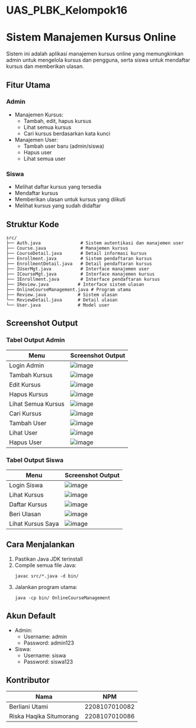 ﻿# UAS_PLBK_Kelompok16

 # Sistem Manajemen Kursus Online

Sistem ini adalah aplikasi manajemen kursus online yang memungkinkan admin untuk mengelola kursus dan pengguna, serta siswa untuk mendaftar kursus dan memberikan ulasan.

## Fitur Utama

### Admin
- Manajemen Kursus:
  - Tambah, edit, hapus kursus
  - Lihat semua kursus
  - Cari kursus berdasarkan kata kunci
- Manajemen User:
  - Tambah user baru (admin/siswa)
  - Hapus user
  - Lihat semua user

### Siswa
- Melihat daftar kursus yang tersedia
- Mendaftar kursus
- Memberikan ulasan untuk kursus yang diikuti
- Melihat kursus yang sudah didaftar

## Struktur Kode

```
src/
├── Auth.java               # Sistem autentikasi dan manajemen user
├── Course.java             # Manajemen kursus
├── CourseDetail.java       # Detail informasi kursus
├── Enrollment.java         # Sistem pendaftaran kursus
├── EnrollmentDetail.java   # Detail pendaftaran kursus
├── IUserMgt.java           # Interface manajemen user
├── ICourseMgt.java         # Interface manajemen kursus
├── IEnrollment.java        # Interface pendaftaran kursus
├── IReview.java           # Interface sistem ulasan
├── OnlineCourseManagement.java # Program utama
├── Review.java            # Sistem ulasan
└── ReviewDetail.java      # Detail ulasan
└── User.java              # Model user
```

## Screenshot Output

### Tabel Output Admin

| Menu | Screenshot Output |
|------|-------------------|
| Login Admin | ![image](https://github.com/user-attachments/assets/75dd00a6-7be0-423b-bdfa-e6ccd567f33b) |
| Tambah Kursus | ![image](https://github.com/user-attachments/assets/35e6e9b3-1a01-4322-bfad-e99fb2b06efe) |
| Edit Kursus |  ![image](https://github.com/user-attachments/assets/16ac10bf-13a8-4468-bb1a-5c9d1fea3fee) |
| Hapus Kursus | ![image](https://github.com/user-attachments/assets/233c1528-9000-48ca-a736-58a6216c0e87) |
| Lihat Semua Kursus | ![image](https://github.com/user-attachments/assets/c67cd740-d53c-4b9b-a4ac-13abf4987384) |
| Cari Kursus | ![image](https://github.com/user-attachments/assets/caad9203-1cb8-4bf5-9eb3-7e2138f65f0a) |
| Tambah User | ![image](https://github.com/user-attachments/assets/0ff75d85-ecba-40c9-8a7a-085c522def46) |
| Lihat User | ![image](https://github.com/user-attachments/assets/742d14e7-382d-4ed7-805e-740d24a8af94) |
| Hapus User | ![image](https://github.com/user-attachments/assets/02899fb3-0557-44ae-88b0-71ef66a72d1c) |

### Tabel Output Siswa

| Menu | Screenshot Output |
|------|-------------------|
| Login Siswa | ![image](https://github.com/user-attachments/assets/df8efcd4-625f-4e11-82c1-6188e8530117) |
| Lihat Kursus | ![image](https://github.com/user-attachments/assets/e69221bc-7ae7-43e3-995d-e66383096fe1) |
| Daftar Kursus | ![image](https://github.com/user-attachments/assets/572e5e96-3496-487d-84d5-ee1753d18067) |
| Beri Ulasan | ![image](https://github.com/user-attachments/assets/d9023c1b-5c0f-4c2b-b928-0fd4833879f2) |
| Lihat Kursus Saya | ![image](https://github.com/user-attachments/assets/7a9737b3-0784-4bf5-bad4-f169c9448267) |

## Cara Menjalankan

1. Pastikan Java JDK terinstall
2. Compile semua file Java:
   ```
   javac src/*.java -d bin/
   ```
3. Jalankan program utama:
   ```
   java -cp bin/ OnlineCourseManagement
   ```

## Akun Default

- Admin:
  - Username: admin
  - Password: admin123
- Siswa:
  - Username: siswa
  - Password: siswa123


## Kontributor

| Nama | NPM |
|------|-------------------|
| Berliani Utami | 2208107010082 |
| Riska Haqika Situmorang | 2208107010086 |








